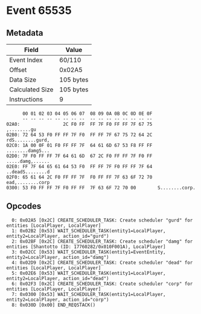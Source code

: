 # Event 65535

## Metadata

| Field           | Value     |
|-----------------|-----------|
| Event Index     | 60/110    |
| Offset          | 0x02A5    |
| Data Size       | 105 bytes |
| Calculated Size | 105 bytes |
| Instructions    | 9         |

```
      00 01 02 03 04 05 06 07  08 09 0A 0B 0C 0D 0E 0F
      -- -- -- -- -- -- -- --  -- -- -- -- -- -- -- --
02A0:                2C F0 FF  FF 7F F0 FF FF 7F 67 75       ,........gu
02B0: 72 64 53 F0 FF FF 7F F0  FF FF 7F 67 75 72 64 2C  rdS........gurd,
02C0: 1A 00 0F 01 F0 FF FF 7F  64 61 6D 67 53 F8 FF FF  ........damgS...
02D0: 7F F0 FF FF 7F 64 61 6D  67 2C F0 FF FF 7F F0 FF  .....damg,......
02E0: FF 7F 64 65 61 64 53 F0  FF FF 7F F0 FF FF 7F 64  ..deadS........d
02F0: 65 61 64 2C F0 FF FF 7F  F0 FF FF 7F 63 6F 72 70  ead,........corp
0300: 53 F0 FF FF 7F F0 FF FF  7F 63 6F 72 70 00        S........corp.  
```

## Opcodes

```
  0: 0x02A5 [0x2C] CREATE_SCHEDULER_TASK: Create scheduler "gurd" for entities [LocalPlayer, LocalPlayer]
  1: 0x02B2 [0x53] WAIT_SCHEDULER_TASK(entity1=LocalPlayer, entity2=LocalPlayer, action_id="gurd")
  2: 0x02BF [0x2C] CREATE_SCHEDULER_TASK: Create scheduler "damg" for entities [Shantotto (ID: 17760282/0x010F001A), LocalPlayer]
  3: 0x02CC [0x53] WAIT_SCHEDULER_TASK(entity1=EventEntity, entity2=LocalPlayer, action_id="damg")
  4: 0x02D9 [0x2C] CREATE_SCHEDULER_TASK: Create scheduler "dead" for entities [LocalPlayer, LocalPlayer]
  5: 0x02E6 [0x53] WAIT_SCHEDULER_TASK(entity1=LocalPlayer, entity2=LocalPlayer, action_id="dead")
  6: 0x02F3 [0x2C] CREATE_SCHEDULER_TASK: Create scheduler "corp" for entities [LocalPlayer, LocalPlayer]
  7: 0x0300 [0x53] WAIT_SCHEDULER_TASK(entity1=LocalPlayer, entity2=LocalPlayer, action_id="corp")
  8: 0x030D [0x00] END_REQSTACK()
```
